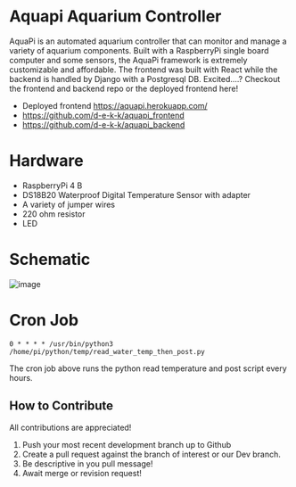 # Aquapi Aquarium Controller

AquaPi is an automated aquarium controller that can monitor and manage a variety of aquarium components. Built with a RaspberryPi single board computer and some sensors, the AquaPi framework is extremely customizable and affordable. The frontend was built with React while the backend is handled by Django with a Postgresql DB. Excited….? Checkout the frontend and backend repo or the deployed frontend here! 
- Deployed frontend https://aquapi.herokuapp.com/
- https://github.com/d-e-k-k/aquapi_frontend 
- https://github.com/d-e-k-k/aquapi_backend

# Hardware
- RaspberryPi 4 B
- DS18B20 Waterproof Digital Temperature Sensor with adapter
- A variety of jumper wires
- 220 ohm resistor
- LED

# Schematic 

![image](https://user-images.githubusercontent.com/71715721/103029861-a853ba80-4528-11eb-8a31-4a77a82bfcf1.png)



# Cron Job
```
0 * * * * /usr/bin/python3 /home/pi/python/temp/read_water_temp_then_post.py
```
The cron job above runs the python read temperature and post script every hours.

## How to Contribute 
All contributions are appreciated!
1. Push your most recent development branch up to Github
2. Create a pull request against the branch of interest or our Dev branch.
3. Be descriptive in you pull message!
4. Await merge or revision request!

